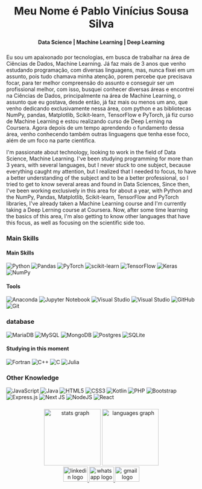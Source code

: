 <h1 align="center">Meu Nome é Pablo Vinícius Sousa Silva</h1>

###

<h4 align="center">Data Science | Machine Learning | Deep Learning </h4>

###

<p align="left">Eu sou um apaixonado por tecnologias, em busca de trabalhar na área de Ciências de Dados, Machine Learning.
Já faz mais de 3 anos que venho estudando programação, com diversas linguagens, mas, nunca fixei em um assunto, pois tudo chamava minha atenção, porem percebe que precisava focar, para ter melhor compreensão do assunto e conseguir ser um profissional melhor, com isso, busquei conhecer diversas áreas e encontrei na Ciências de Dados, principalmente na área de Machine Learning, o assunto que eu gostava, desde então, já faz mais ou menos um ano, que venho dedicando exclusivamente nessa área, com python e as bibliotecas NumPy, pandas, Matplotlib, Scikit-learn, TensorFlow e PyTorch, já fiz curso de Machine Learning e estou realizando curso de Deep Lerning na Coursera. Agora depois de um tempo aprendendo o fundamento dessa área, venho conhecendo também outras linguagens que tenha esse foco, além de um foco na parte cientifica.</p>

<p align="left">I'm passionate about technology, looking to work in the field of Data Science, Machine Learning.
I've been studying programming for more than 3 years, with several languages, but I never stuck to one subject, because everything caught my attention, but I realized that I needed to focus, to have a better understanding of the subject and to be a better professional, so I tried to get to know several areas and found in Data Sciences, Since then, I've been working exclusively in this area for about a year, with Python and the NumPy, Pandas, Matplotlib, Scikit-learn, TensorFlow and PyTorch libraries, I've already taken a Machine Learning course and I'm currently taking a Deep Lerning course at Coursera. Now, after some time learning the basics of this area, I'm also getting to know other languages that have this focus, as well as focusing on the scientific side too.</p>

###


### Main Skills
#### Main Skills
<div align="left">

![Python](https://img.shields.io/badge/python-3670A0?logo=python&logoColor=ffdd54)
![Pandas](https://img.shields.io/badge/pandas-%23150458.svg?logo=pandas&logoColor=white)
![PyTorch](https://img.shields.io/badge/PyTorch-%23EE4C2C.svg?logo=PyTorch&logoColor=white)
![scikit-learn](https://img.shields.io/badge/scikit--learn-%23F7931E.svg?logo=scikit-learn&logoColor=white) 
![TensorFlow](https://img.shields.io/badge/TensorFlow-%23FF6F00.svg?logo=TensorFlow&logoColor=white)
![Keras](https://img.shields.io/badge/Keras-%23D00000.svg?logo=Keras&logoColor=white)
![NumPy](https://img.shields.io/badge/numpy-%23013243.svg?logo=numpy&logoColor=white)

#### Tools
![Anaconda](https://img.shields.io/badge/Anaconda-%2344A833.svg?logo=anaconda&logoColor=white)
![Jupyter Notebook](https://img.shields.io/badge/jupyter-%23FA0F00.svg?logo=jupyter&logoColor=white)
![Visual Studio](https://img.shields.io/badge/Visual%20Studio-5C2D91.svg?logo=visual-studio&logoColor=white)
![Visual Studio](https://img.shields.io/badge/Visual%20Studio-5C2D91.svg?logo=visual-studio&logoColor=white)
![GitHub](https://img.shields.io/badge/github-%23121011.svg?logo=github&logoColor=white)
![Git](https://img.shields.io/badge/git-%23F05033.svg?logo=git&logoColor=white)

### database
![MariaDB](https://img.shields.io/badge/MariaDB-003545?logo=mariadb&logoColor=white)
![MySQL](https://img.shields.io/badge/mysql-%2300f.svg?logo=mysql&logoColor=white)
![MongoDB](https://img.shields.io/badge/MongoDB-%234ea94b.svg?logo=mongodb&logoColor=white)
![Postgres](https://img.shields.io/badge/postgres-%23316192.svg?logo=postgresql&logoColor=white)
![SQLite](https://img.shields.io/badge/sqlite-%2307405e.svg?logo=sqlite&logoColor=white)



 #### Studying in this moment
	
![Fortran](https://img.shields.io/badge/Fortran-%23734F96.svg?logo=fortran&logoColor=white) 
![C++](https://img.shields.io/badge/c++-%2300599C.svg?logo=c%2B%2B&logoColor=white)
![C](https://img.shields.io/badge/c-%2300599C.svg?logo=c&logoColor=white)
![Julia](https://img.shields.io/badge/-Julia-9558B2?logo=julia&logoColor=white)
 


 ### Other Knowledge
![JavaScript](https://img.shields.io/badge/javascript-%23323330.svg?logo=javascript&logoColor=%23F7DF1E)
![Java](https://img.shields.io/badge/java-%23ED8B00.svg?logo=java&logoColor=white)
![HTML5](https://img.shields.io/badge/html5-%23E34F26.svg?logo=html5&logoColor=white)
![CSS3](https://img.shields.io/badge/css3-%231572B6.svg?logo=css3&logoColor=white)
![Kotlin](https://img.shields.io/badge/kotlin-%230095D5.svg?logo=kotlin&logoColor=white)
![PHP](https://img.shields.io/badge/php-%23777BB4.svg?logo=php&logoColor=white)
![Bootstrap](https://img.shields.io/badge/bootstrap-%23563D7C.svg?logo=bootstrap&logoColor=white)
![Express.js](https://img.shields.io/badge/express.js-%23404d59.svg?logo=express&logoColor=%2361DAFB)
![Next JS](https://img.shields.io/badge/Next-black?logo=next.js&logoColor=white)
![NodeJS](https://img.shields.io/badge/node.js-6DA55F?logo=node.js&logoColor=white)
![React](https://img.shields.io/badge/react-%2320232a.svg?logo=react&logoColor=%2361DAFB)


###

<div align="center">
  <img src="https://github-readme-stats.vercel.app/api?username=PabloViniciusSS&hide_title=false&hide_rank=false&show_icons=true&include_all_commits=true&count_private=true&disable_animations=false&theme=dracula&locale=en&hide_border=false&order=1" height="150" alt="stats graph"  />
  
  <img src="https://github-readme-stats.vercel.app/api/top-langs?username=PabloViniciusSS&locale=en&hide_title=false&layout=compact&card_width=320&langs_count=5&theme=dracula&hide_border=false&order=2" height="150" alt="languages graph"  />
</div>


<div align="center">
  <a href="https://www.linkedin.com/in/pabloviniciusss/" target="_blank">
    <img src="https://raw.githubusercontent.com/maurodesouza/profile-readme-generator/master/src/assets/icons/social/linkedin/default.svg" width="65" height="40" alt="linkedin logo"  />
  </a>
  <a href="https://api.whatsapp.com/send?phone=5562993296503" target="_blank">
    <img src="https://raw.githubusercontent.com/maurodesouza/profile-readme-generator/master/src/assets/icons/social/whatsapp/default.svg" width="65" height="40" alt="whatsapp logo"  />
  </a>
  <a href="https://mail.google.com/mail/u/0/#inbox" target="_blank">
    <img src="https://raw.githubusercontent.com/maurodesouza/profile-readme-generator/master/src/assets/icons/social/gmail/default.svg" width="65" height="40" alt="gmail logo"  />
  </a>
</div>

###
